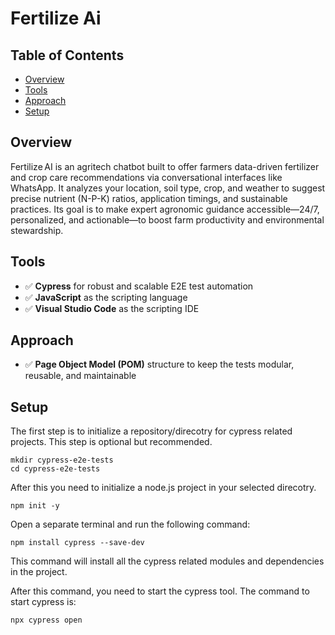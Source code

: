 # Fertilize Ai

## Table of Contents
- [Overview](#overview)
- [Tools](#tools)
- [Approach](#approach)
- [Setup](#setup)

## Overview

Fertilize AI is an agritech chatbot built to offer farmers data-driven fertilizer and crop care recommendations via conversational interfaces like WhatsApp. It analyzes your location, soil type, crop, and weather to suggest precise nutrient (N-P-K) ratios, application timings, and sustainable practices. Its goal is to make expert agronomic guidance accessible—24/7, personalized, and actionable—to boost farm productivity and environmental stewardship.

## Tools

- ✅ **Cypress** for robust and scalable E2E test automation
- ✅ **JavaScript** as the scripting language
- ✅ **Visual Studio Code** as the scripting IDE

## Approach

- ✅ **Page Object Model (POM)** structure to keep the tests modular, reusable, and maintainable

## Setup

The first step is to initialize a repository/direcotry for cypress related projects. This step is optional but recommended.
```
mkdir cypress-e2e-tests
cd cypress-e2e-tests
```

After this you need to initialize a node.js project in your selected direcotry.
```
npm init -y
```

Open a separate terminal and run the following command:
```
npm install cypress --save-dev
```

This command will install all the cypress related modules and dependencies in the project. 

After this command, you need to start the cypress tool. The command to start cypress is:
```
npx cypress open
```
